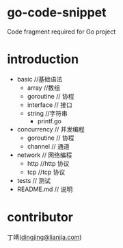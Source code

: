 # go-code-snippet
Code fragment required for Go project

# introduction
- basic //基础语法
  - array //数组
  - goroutine // 协程
  - interface // 接口
  - string //字符串
    -  printf.go
- concurrency // 并发编程
  - goroutine // 协程
  - channel // 通道
- network // 网络编程
  - http //http 协议
  - tcp //tcp 协议
- tests // 测试
- README.md // 说明

# contributor
丁靖(dingjing@lianjia.com)

